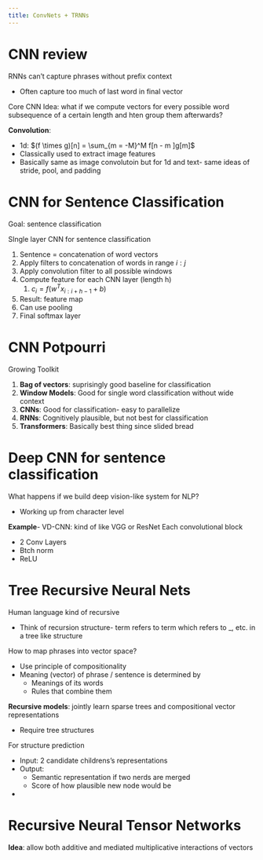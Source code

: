 ```yaml
---
title: ConvNets + TRNNs
---
```


# CNN review

RNNs can’t capture phrases without prefix context
- Often capture too much of last word in final vector

Core CNN Idea: what if we compute vectors for every possible word subsequence of a certain length and hten group them afterwards?

**Convolution**: 
- 1d: $(f \times g)[n] = \sum_{m = -M}^M f[n - m ]g[m]$ 
- Classically used to extract image features
- Basically same as image convolutoin but for 1d and text- same ideas of stride, pool, and padding

# CNN for Sentence Classification

Goal: sentence classification

SIngle layer CNN for sentence classification
1. Sentence = concatenation of word vectors
2. Apply filters to concatenation of words in range $i:j$
3. Apply convolution filter to all possible windows
4. Compute feature for each CNN layer (length h)
	1. $c_i = f(w^Tx_{i:i+h-1} + b)$ 
5. Result: feature map
6. Can use pooling 
7. Final softmax layer


# CNN Potpourri
Growing Toolkit
1. **Bag of vectors**: suprisingly good baseline for classification
2. **Window Models**: Good for single word classification without wide context
3. **CNNs**: Good for classification- easy to parallelize
4. **RNNs**: Cognitively plausible, but not best for classification
5. **Transformers**: Basically best thing since slided bread

# Deep CNN for sentence classification
What happens if we build deep vision-like system for NLP?
- Working up from character level

**Example**- VD-CNN: kind of like VGG or ResNet
Each convolutional block
- 2 Conv Layers
- Btch norm
- ReLU



# Tree Recursive Neural Nets
Human language kind of recursive
- Think of recursion structure- term refers to term which refers to \_, etc. in a tree like structure

How to map phrases into vector space?
- Use principle of compositionality
- Meaning (vector) of phrase / sentence is determined by
	- Meanings of its words
	- Rules that combine them

**Recursive models**: jointly learn sparse trees and compositional vector representations
- Require tree structures

For structure prediction
- Input: 2 candidate childrens’s representations
- Output:
	- Semantic representation if two nerds are merged
	- Score of how plausible new node would be 
- 


# Recursive Neural Tensor Networks
**Idea**: allow both additive and mediated multiplicative interactions of vectors




